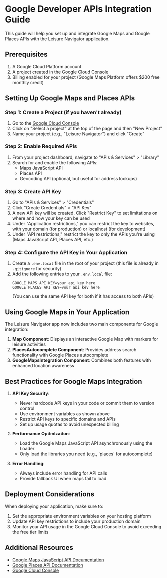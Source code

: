 # Google Developer APIs Integration Guide

This guide will help you set up and integrate Google Maps and Google Places APIs with the Leisure Navigator application.

## Prerequisites

1. A Google Cloud Platform account
2. A project created in the Google Cloud Console
3. Billing enabled for your project (Google Maps Platform offers $200 free monthly credit)

## Setting Up Google Maps and Places APIs

### Step 1: Create a Project (if you haven't already)

1. Go to the [Google Cloud Console](https://console.cloud.google.com/)
2. Click on "Select a project" at the top of the page and then "New Project"
3. Name your project (e.g., "Leisure Navigator") and click "Create"

### Step 2: Enable Required APIs

1. From your project dashboard, navigate to "APIs & Services" > "Library"
2. Search for and enable the following APIs:
   - Maps JavaScript API
   - Places API
   - Geocoding API (optional, but useful for address lookups)

### Step 3: Create API Key

1. Go to "APIs & Services" > "Credentials"
2. Click "Create Credentials" > "API Key"
3. A new API key will be created. Click "Restrict Key" to set limitations on where and how your key can be used
4. Under "Application restrictions," you can restrict the key to websites, with your domain (for production) or localhost (for development)
5. Under "API restrictions," restrict the key to only the APIs you're using (Maps JavaScript API, Places API, etc.)

### Step 4: Configure the API Key in Your Application

1. Create a `.env.local` file in the root of your project (this file is already in `.gitignore` for security)
2. Add the following entries to your `.env.local` file:
   ```
   GOOGLE_MAPS_API_KEY=your_api_key_here
   GOOGLE_PLACES_API_KEY=your_api_key_here
   ```
   (You can use the same API key for both if it has access to both APIs)

## Using Google Maps in Your Application

The Leisure Navigator app now includes two main components for Google integration:

1. **Map Component**: Displays an interactive Google Map with markers for leisure activities
2. **PlacesAutocomplete Component**: Provides address search functionality with Google Places autocomplete
3. **GoogleMapsIntegration Component**: Combines both features with enhanced location awareness

## Best Practices for Google Maps Integration

1. **API Key Security**:
   - Never hardcode API keys in your code or commit them to version control
   - Use environment variables as shown above
   - Restrict API keys to specific domains and APIs
   - Set up usage quotas to avoid unexpected billing

2. **Performance Optimization**:
   - Load the Google Maps JavaScript API asynchronously using the Loader
   - Only load the libraries you need (e.g., 'places' for autocomplete)

3. **Error Handling**:
   - Always include error handling for API calls
   - Provide fallback UI when maps fail to load

## Deployment Considerations

When deploying your application, make sure to:

1. Set the appropriate environment variables on your hosting platform
2. Update API key restrictions to include your production domain
3. Monitor your API usage in the Google Cloud Console to avoid exceeding the free tier limits

## Additional Resources

- [Google Maps JavaScript API Documentation](https://developers.google.com/maps/documentation/javascript/overview)
- [Google Places API Documentation](https://developers.google.com/maps/documentation/places/web-service/overview)
- [Google Cloud Console](https://console.cloud.google.com/)
